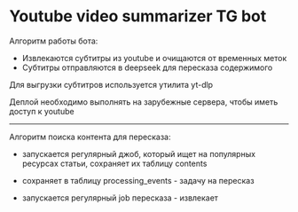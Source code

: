
# Youtube video summarizer TG bot

Алгоритм работы бота:
- Извлекаются субтитры из youtube и очищаются от временных меток
- Субтитры отправляются в deepseek для пересказа содержимого

Для выгрузки субтитров используется утилита yt-dlp

Деплой необходимо выполнять на зарубежные сервера, чтобы иметь доступ к youtube

---

Алгоритм поиска контента для пересказа:
- запускается регулярный джоб, который ищет на популярных ресурсах статьи, сохраняет их таблицу contents
- сохраняет в таблицу processing_events - задачу на пересказ

- запускается регулярный job пересказа - извлекает 
